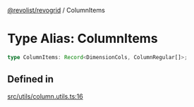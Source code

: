 [@revolist/revogrid](README.md) / ColumnItems

# Type Alias: ColumnItems

```ts
type ColumnItems: Record<DimensionCols, ColumnRegular[]>;
```

## Defined in

[src/utils/column.utils.ts:16](https://github.com/revolist/revogrid/blob/60c4961e100e626252b5238bec5f6c11285d15d0/src/utils/column.utils.ts#L16)
